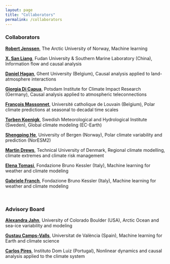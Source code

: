 ```yaml
---
layout: page
title: "Collaborators"
permalink: /collaborators
---
```


### Collaborators

[**Robert Jenssen**](https://en.uit.no/ansatte/person?p_document_id=41060), The Arctic University of Norway, Machine learning

[**X. San Liang**](https://aos.fudan.edu.cn/44/ae/c14809a410798/page.htm), Fudan University & Southern Marine Laboratory (China), Information flow and causal analysis

[**Daniel Hagan**](https://www.ugent.be/bw/environment/en/research/h-cel/staff/daniel-hagan.htm), Ghent University (Belgium), Causal analysis applied to land-atmosphere interactions

[**Giorgia Di Capua**](https://www.pik-potsdam.de/members/dicapua), Potsdam Institute for Climate Impact Research (Germany), Causal analysis applied to atmospheric teleconnections

[**François Massonnet**](https://www.elic.ucl.ac.be/index.php?id=73), Université catholique de Louvain (Belgium), Polar climate predictions at seasonal to decadal time scales

[**Torben Koenigk**](https://www.smhi.se/en/research/research-units/climate-research-at-the-rossby-centre/contact-us-at-the-rossby-centre/torben-koenigk), Swedish Meteorological and Hydrological Institute (Sweden), Global climate modeling (EC-Earth)

[**Shengping He**](https://www4.uib.no/en/find-employees/Shengping.He), University of Bergen (Norway), Polar climate variability and prediction (NorESM2)

[**Martin Drews**](https://orbit.dtu.dk/en/persons/martin-drews), Technical University of Denmark, Regional climate modelling, climate extremes and climate risk management

[**Elena Tomasi**](https://magazine.fbk.eu/en/spotlight/elena-tomasi/), Fondazione Bruno Kessler (Italy), Machine learning for weather and climate modeling

[**Gabriele Franch**](https://magazine.fbk.eu/en/spotlight/gabriele-franch-2/), Fondazione Bruno Kessler (Italy), Machine learning for weather and climate modeling

&ensp;

### Advisory Board

[**Alexandra Jahn**](https://www.colorado.edu/instaar/alexandra-jahn), University of Colorado Boulder (USA), Arctic Ocean and sea-ice variability and modeling

[**Gustau Camps-Valls**](https://www.uv.es/gcamps/), Universitat de València (Spain), Machine learning for Earth and climate science

[**Carlos Pires**](https://idl.ciencias.ulisboa.pt/carlos-a-leitao-pires), Instituto Dom Luiz (Portugal), Nonlinear dynamics and causal analysis applied to the climate system
